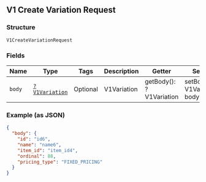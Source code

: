 ## V1 Create Variation Request

### Structure

`V1CreateVariationRequest`

### Fields

| Name | Type | Tags | Description | Getter | Setter |
|  --- | --- | --- | --- | --- | --- |
| `body` | [`?V1Variation`](/doc/models/v1-variation.md) | Optional | V1Variation | getBody(): ?V1Variation | setBody(?V1Variation body): void |

### Example (as JSON)

```json
{
  "body": {
    "id": "id6",
    "name": "name6",
    "item_id": "item_id4",
    "ordinal": 88,
    "pricing_type": "FIXED_PRICING"
  }
}
```


